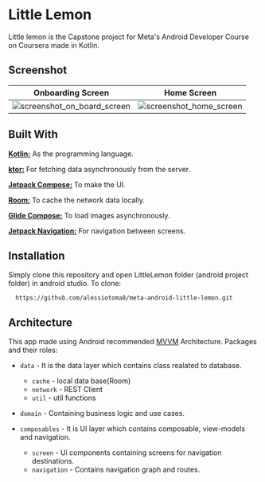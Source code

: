 # Little Lemon

Little lemon is the Capstone project for Meta's Android Developer Course on Coursera made in Kotlin.

## Screenshot

| Onboarding Screen | Home Screen |
|-------------------|-------------|
| ![screenshot_on_board_screen](https://github.com/user-attachments/assets/3368e093-b806-4b7c-a0f7-f5206d9b9da3) | ![screenshot_home_screen](https://github.com/user-attachments/assets/8c97f829-08ab-43ad-84e2-7a099ac437d7) |


## Built With

**[Kotlin:](https://kotlinlang.org/)** As the programming language.

**[ktor:](https://ktor.io/)** For fetching data asynchronously from the server.

**[Jetpack Compose:](https://developer.android.com/jetpack/compose/documentation)** To make the UI.

**[Room:](https://developer.android.com/training/data-storage/room)** To cache the network data locally.

**[Glide Compose:](https://bumptech.github.io/glide/int/compose.html)** To load images asynchronously.

**[Jetpack Navigation:](https://developer.android.com/jetpack/compose/navigation)** For navigation between screens.

## Installation

Simply clone this repository and open LittleLemon folder (android project folder) in android studio. To clone:

```
  https://github.com/alessiotoma8/meta-android-little-lemon.git
```

## Architecture

This app made using Android recommended [MVVM]("https://developer.android.com/topic/architecture") Architecture. Packages and their roles:

* `data` - It is the data layer which contains class realated to database.
  * `cache` - local data base(Room)
  * `network` - REST Client
  * `util` - util functions

* `domain` - Containing business logic and use cases.

* `composables` - It is UI layer which contains composable, view-models and navigation.
  * `screen` -  Ui components containing screens for navigation destinations.
  * `navigation` - Contains navigation graph and routes.

